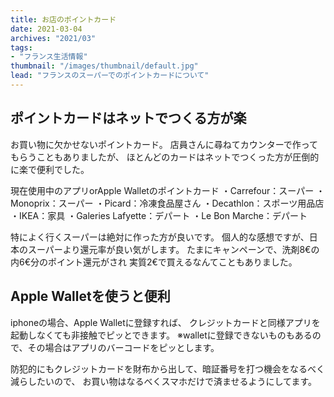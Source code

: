 ```yaml
---
title: お店のポイントカード
date: 2021-03-04
archives: "2021/03"
tags:
- "フランス生活情報"
thumbnail: "/images/thumbnail/default.jpg"
lead: "フランスのスーパーでのポイントカードについて" 
---
```



## ポイントカードはネットでつくる方が楽
お買い物に欠かせないポイントカード。
店員さんに尋ねてカウンターで作ってもらうこともありましたが、
ほとんどのカードはネットでつくった方が圧倒的に楽で便利でした。


現在使用中のアプリorApple Walletのポイントカード
・Carrefour：スーパー
・Monoprix：スーパー
・Picard：冷凍食品屋さん
・Decathlon：スポーツ用品店
・IKEA：家具
・Galeries Lafyette：デパート
・Le Bon Marche：デパート

特によく行くスーパーは絶対に作った方が良いです。
個人的な感想ですが、日本のスーパーより還元率が良い気がします。
たまにキャンペーンで、洗剤8€の内6€分のポイント還元がされ
実質2€で買えるなんてこともありました。

## Apple Walletを使うと便利
iphoneの場合、Apple Walletに登録すれば、
クレジットカードと同様アプリを起動しなくても非接触でピッとできます。
※walletに登録できないものもあるので、その場合はアプリのバーコードをピッとします。

防犯的にもクレジットカードを財布から出して、暗証番号を打つ機会をなるべく減らしたいので、
お買い物はなるべくスマホだけで済ませるようにしてます。